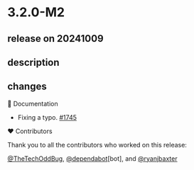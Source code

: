 # 3.2.0-M2

## release on 20241009

## description

## changes

📔 Documentation

* Fixing a typo. <a href="https://github.com/spring-cloud/spring-cloud-kubernetes/pull/1745" data-hovercard-type="pull_request" data-hovercard-url="/spring-cloud/spring-cloud-kubernetes/pull/1745/hovercard">#1745</a>

❤️ Contributors

Thank you to all the contributors who worked on this release:

<a class="user-mention notranslate" data-hovercard-type="user" data-hovercard-url="/users/TheTechOddBug/hovercard" data-octo-click="hovercard-link-click" data-octo-dimensions="link_type:self" href="https://github.com/TheTechOddBug">@TheTechOddBug</a>, <a class="user-mention notranslate" data-hovercard-type="organization" data-hovercard-url="/orgs/dependabot/hovercard" data-octo-click="hovercard-link-click" data-octo-dimensions="link_type:self" href="https://github.com/dependabot">@dependabot</a>[bot], and <a class="user-mention notranslate" data-hovercard-type="user" data-hovercard-url="/users/ryanjbaxter/hovercard" data-octo-click="hovercard-link-click" data-octo-dimensions="link_type:self" href="https://github.com/ryanjbaxter">@ryanjbaxter</a>

